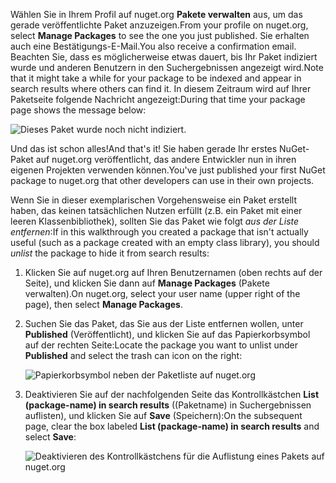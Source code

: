 <span data-ttu-id="23dcc-101">Wählen Sie in Ihrem Profil auf nuget.org **Pakete verwalten** aus, um das gerade veröffentlichte Paket anzuzeigen.</span><span class="sxs-lookup"><span data-stu-id="23dcc-101">From your profile on nuget.org, select **Manage Packages** to see the one you just published.</span></span> <span data-ttu-id="23dcc-102">Sie erhalten auch eine Bestätigungs-E-Mail.</span><span class="sxs-lookup"><span data-stu-id="23dcc-102">You also receive a confirmation email.</span></span> <span data-ttu-id="23dcc-103">Beachten Sie, dass es möglicherweise etwas dauert, bis Ihr Paket indiziert wurde und anderen Benutzern in den Suchergebnissen angezeigt wird.</span><span class="sxs-lookup"><span data-stu-id="23dcc-103">Note that it might take a while for your package to be indexed and appear in search results where others can find it.</span></span> <span data-ttu-id="23dcc-104">In diesem Zeitraum wird auf Ihrer Paketseite folgende Nachricht angezeigt:</span><span class="sxs-lookup"><span data-stu-id="23dcc-104">During that time your package page shows the message below:</span></span>

![Dieses Paket wurde noch nicht indiziert.](../media/QS_Create-03-NotIndexed.png)

<span data-ttu-id="23dcc-107">Und das ist schon alles!</span><span class="sxs-lookup"><span data-stu-id="23dcc-107">And that's it!</span></span> <span data-ttu-id="23dcc-108">Sie haben gerade Ihr erstes NuGet-Paket auf nuget.org veröffentlicht, das andere Entwickler nun in ihren eigenen Projekten verwenden können.</span><span class="sxs-lookup"><span data-stu-id="23dcc-108">You've just published your first NuGet package to nuget.org that other developers can use in their own projects.</span></span>

<span data-ttu-id="23dcc-109">Wenn Sie in dieser exemplarischen Vorgehensweise ein Paket erstellt haben, das keinen tatsächlichen Nutzen erfüllt (z.B. ein Paket mit einer leeren Klassenbibliothek), sollten Sie das Paket wie folgt *aus der Liste entfernen*:</span><span class="sxs-lookup"><span data-stu-id="23dcc-109">If in this walkthrough you created a package that isn't actually useful (such as a package created with an empty class library), you should *unlist* the package to hide it from search results:</span></span>

1. <span data-ttu-id="23dcc-110">Klicken Sie auf nuget.org auf Ihren Benutzernamen (oben rechts auf der Seite), und klicken Sie dann auf **Manage Packages** (Pakete verwalten).</span><span class="sxs-lookup"><span data-stu-id="23dcc-110">On nuget.org, select your user name (upper right of the page), then select **Manage Packages**.</span></span>

1. <span data-ttu-id="23dcc-111">Suchen Sie das Paket, das Sie aus der Liste entfernen wollen, unter **Published** (Veröffentlicht), und klicken Sie auf das Papierkorbsymbol auf der rechten Seite:</span><span class="sxs-lookup"><span data-stu-id="23dcc-111">Locate the package you want to unlist under **Published** and select the trash can icon on the right:</span></span>

    ![Papierkorbsymbol neben der Paketliste auf nuget.org](../media/qs_create-vs-03-trash-can.png)

1. <span data-ttu-id="23dcc-113">Deaktivieren Sie auf der nachfolgenden Seite das Kontrollkästchen **List (package-name) in search results** ((Paketname) in Suchergebnissen auflisten), und klicken Sie auf **Save** (Speichern):</span><span class="sxs-lookup"><span data-stu-id="23dcc-113">On the subsequent page, clear the box labeled **List (package-name) in search results** and select **Save**:</span></span>

    ![Deaktivieren des Kontrollkästchens für die Auflistung eines Pakets auf nuget.org](../media/qs_create-vs-04-unlist.png)